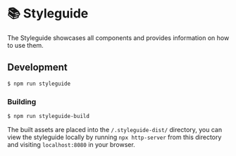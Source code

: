 # 📚 Styleguide

The Styleguide showcases all components and provides information on how to use them.

## Development

```sh
$ npm run styleguide
```

### Building

```sh
$ npm run styleguide-build
```

The built assets are placed into the `/.styleguide-dist/` directory, you can view the styleguide locally by running `npx http-server` from this directory and visiting `localhost:8080` in your browser.
